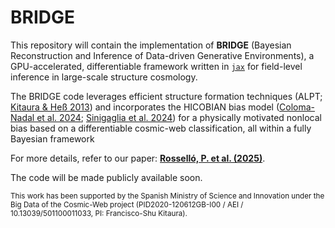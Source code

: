 # BRIDGE

This repository will contain the implementation of **BRIDGE** (Bayesian Reconstruction and Inference of Data-driven Generative Environments), a GPU-accelerated, differentiable framework written in [`jax`](https://docs.jax.dev/en/latest/index.html) for field-level inference in large-scale structure cosmology.

The BRIDGE code leverages efficient structure formation techniques (ALPT; [Kitaura & Heß 2013](https://academic.oup.com/mnrasl/article/435/1/L78/1097681)) and incorporates the HICOBIAN bias model ([Coloma-Nadal et al. 2024](https://iopscience.iop.org/article/10.1088/1475-7516/2024/07/083); [Sinigaglia et al. 2024](https://www.aanda.org/articles/aa/abs/2024/02/aa46931-23/aa46931-23.html)) for a physically motivated nonlocal bias based on a differentiable cosmic-web classification, all within a fully Bayesian framework

For more details, refer to our paper:
[**Rosselló, P. et al. (2025)**](https://arxiv.org/abs/2506.03969).

The code will be made publicly available soon.


<small>This work has been supported by the Spanish Ministry of Science and Innovation under the Big Data of the Cosmic-Web project (PID2020-120612GB-I00 / AEI / 10.13039/501100011033, PI: Francisco-Shu Kitaura).</small>